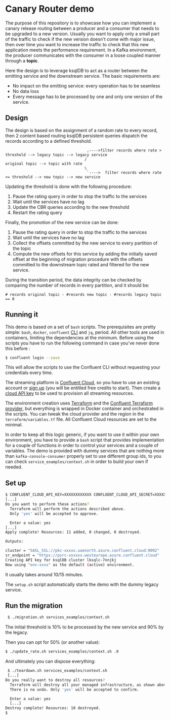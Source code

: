 # Canary Router demo

The purpose of this repository is to showcase how you can implement a canary release routing between a producer and a consumer that needs to be upgraded to a new version. Usually you want to apply only a small part of the traffic to check if the new version doesn't come with major issue, then over time you want to increase the traffic to check that this new application meets the performance requirement. 
In a Kafka environment, the producer communicates with the consumer in a loose coupled manner through a **topic**.

Here the design is to leverage ksqlDB to act as a router between the emitting service and the downstream service. The basic requirements are:
- No impact on the emitting service: every operation has to be seamless
- No data loss
- Every message has to be processed by one and only one version of the service. 

## Design
The design is based on the assignment of a random rate to every record, then 2 content based routing ksqlDB persistent queries dispatch the records according to a defined threshold.

```
                                    ,---->filter records where rate > threshold --> legacy topic --> legacy service
                                   /
original topic --> topic with rate 
                                   \
                                    `---->  filter records where rate <= threshold --> new topic --> new service
```

Updating the threshold is done with the following procedure:
1. Pause the rating query in order to stop the traffic to the services
2. Wait until the services have no lag
3. Update the CBR queries according to the new threshold
4. Restart the rating query

Finally, the promotion of the new service can be done:
1. Pause the rating query in order to stop the traffic to the services
2. Wait until the services have no lag
3. Collect the offsets committed by the new service to every partition of the topic
4. Compute the new offsets for this service by adding the initially saved offset at the beginning of migration procedure with the offsets committed to the downstream topic rated and filtered for the new service.

During the transition period, the data integrity can be checked by comparing the number of records in every partition, and it should be:
```
# records original topic - #records new topic - #records legacy topic == 0
```


## Running it
This demo is based on a set of `bash` scripts. The prerequisites are pretty simple: `bash`, `docker`, `confluent` [CLI](https://docs.confluent.io/confluent-cli/current/overview.html) and `jq`, period. All other tools are used in containers, limiting the dependencies at the minimum. Before using the scripts you have to run the following command in case you've never done this before :
```bash 
$ confluent login --save
```
This will allow the scripts to use the Confluent CLI without requesting your credentials every time. 

The streaming platform is [Confluent Cloud](https://confluent.cloud), so you have to use an existing account or [sign up](https://confluent.cloud/signup) (you will be entitled free credits to start). Then create a [cloud API key](https://docs.confluent.io/cloud/current/access-management/authenticate/api-keys/api-keys.html#cloud-cloud-api-keys) to be used to provision all streaming resources. 

The environment creation uses [Terraform](https://terrform.io) and the [Confluent Terraform provider](https://registry.terraform.io/providers/confluentinc/confluent/latest/docs), but everything is wrapped in Docker container and orchestrated in the scripts. You can tweak the cloud provider and the region in the `terraform/variables.tf` file. All Confluent Cloud resources are set to the minimal.    

In order to keep all this logic generic, if you want to use it within your own environment, you have to provide a `bash` script that provides implementation for a couple of functions in order to control your services and a couple of variables. The demo is provided with dummy services that are nothing more than `kafka-console-consumer` properly set to use different group ids, to you can check `service_examples/context.sh` in order to build your own if needed.
## Set up
```bash
$ CONFLUENT_CLOUD_API_KEY=XXXXXXXXXXXX CONFLUENT_CLOUD_API_SECRET=XXXXXXXXXXXXXXXXXXXXXXXX ./setup.sh services_examples/context.sh
[...]
Do you want to perform these actions?
  Terraform will perform the actions described above.
  Only 'yes' will be accepted to approve.

  Enter a value: yes
[...]
Apply complete! Resources: 11 added, 0 changed, 0 destroyed.

Outputs:

cluster = "SASL_SSL://pkc-xxxxx.uaenorth.azure.confluent.cloud:9092"
sr_endpoint = "https://psrc-xxxxxx.westeurope.azure.confluent.cloud"
Creating API key for ksqlDB cluster lksqlc-7nnjkj
Now using "env-xxxx" as the default (active) environment.
```
It usually takes around 10/15 minutes.

The `setup.sh` script automatically starts the demo with the dummy legacy service. 

## Run the migration
```bash
 $ ./migration.sh services_examples/context.sh
 ```
The initial threshold is 10% to be processed by the new service and 90% by the legacy. 

Then you can opt for 50% (or another value):

```bash
$ ./update_rate.sh services_examples/context.sh .9
```
And ultimately you can dispose everything:

```bash
 $ ./teardown.sh services_examples/context.sh
 [...]
Do you really want to destroy all resources?
  Terraform will destroy all your managed infrastructure, as shown above.
  There is no undo. Only 'yes' will be accepted to confirm.

  Enter a value: yes
  [...]
Destroy complete! Resources: 10 destroyed.
$ 
 ```